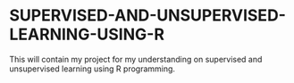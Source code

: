 # SUPERVISED-AND-UNSUPERVISED-LEARNING-USING-R
This will contain my project for my understanding on supervised and unsupervised learning using R programming.
